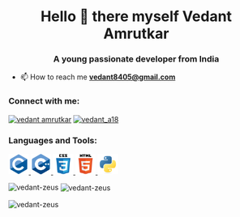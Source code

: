 <h1 align="center">Hello 👋 there myself Vedant Amrutkar</h1>
<h3 align="center">A young passionate developer from India</h3>

- 📫 How to reach me **vedant8405@gmail.com**

<h3 align="left">Connect with me:</h3>
<p align="left">
<a href="https://linkedin.com/in/vedant amrutkar" target="blank"><img align="center" src="https://raw.githubusercontent.com/rahuldkjain/github-profile-readme-generator/master/src/images/icons/Social/linked-in-alt.svg" alt="vedant amrutkar" height="30" width="40" /></a>
<a href="https://instagram.com/vedant_a18" target="blank"><img align="center" src="https://raw.githubusercontent.com/rahuldkjain/github-profile-readme-generator/master/src/images/icons/Social/instagram.svg" alt="vedant_a18" height="30" width="40" /></a>
</p>

<h3 align="left">Languages and Tools:</h3>
<p align="left"> <a href="https://www.cprogramming.com/" target="_blank" rel="noreferrer"> <img src="https://raw.githubusercontent.com/devicons/devicon/master/icons/c/c-original.svg" alt="c" width="40" height="40"/> </a> <a href="https://www.w3schools.com/cpp/" target="_blank" rel="noreferrer"> <img src="https://raw.githubusercontent.com/devicons/devicon/master/icons/cplusplus/cplusplus-original.svg" alt="cplusplus" width="40" height="40"/> </a> <a href="https://www.w3schools.com/css/" target="_blank" rel="noreferrer"> <img src="https://raw.githubusercontent.com/devicons/devicon/master/icons/css3/css3-original-wordmark.svg" alt="css3" width="40" height="40"/> </a> <a href="https://www.w3.org/html/" target="_blank" rel="noreferrer"> <img src="https://raw.githubusercontent.com/devicons/devicon/master/icons/html5/html5-original-wordmark.svg" alt="html5" width="40" height="40"/> </a> <a href="https://www.python.org" target="_blank" rel="noreferrer"> <img src="https://raw.githubusercontent.com/devicons/devicon/master/icons/python/python-original.svg" alt="python" width="40" height="40"/> </a> </p>

<p><img align="left" src="https://github-readme-stats.vercel.app/api/top-langs?username=vedant-zeus&show_icons=true&locale=en&layout=compact" alt="vedant-zeus" /></p>

<p>&nbsp;<img align="center" src="https://github-readme-stats.vercel.app/api?username=vedant-zeus&show_icons=true&locale=en" alt="vedant-zeus" /></p>

<p><img align="center" src="https://github-readme-streak-stats.herokuapp.com/?user=vedant-zeus&" alt="vedant-zeus" /></p>



